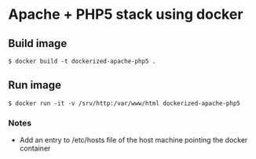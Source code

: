
# Apache + PHP5 stack using docker

## Build image

```
$ docker build -t dockerized-apache-php5 .
```

## Run image
```
$ docker run -it -v /srv/http:/var/www/html dockerized-apache-php5
```

### Notes
* Add an entry to /etc/hosts file of the host machine pointing the docker container
